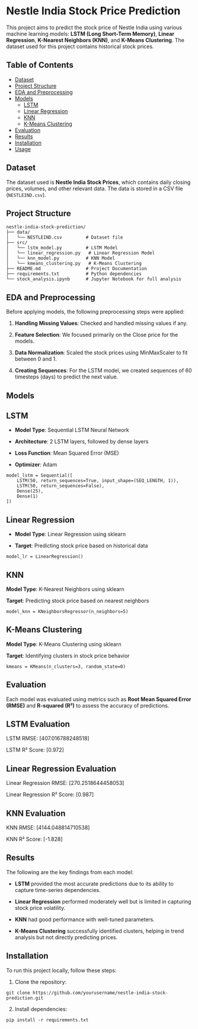 # Nestle India Stock Price Prediction

This project aims to predict the stock price of Nestle India using various machine learning models: **LSTM (Long Short-Term Memory)**, **Linear Regression**, **K-Nearest Neighbors (KNN)**, and **K-Means Clustering**. The dataset used for this project contains historical stock prices.

## Table of Contents
- [Dataset](#dataset)
- [Project Structure](#project-structure)
- [EDA and Preprocessing](#eda-and-preprocessing)
- [Models](#models)
  - [LSTM](#lstm)
  - [Linear Regression](#linear-regression)
  - [KNN](#knn)
  - [K-Means Clustering](#k-means-clustering)
- [Evaluation](#evaluation)
- [Results](#results)
- [Installation](#installation)
- [Usage](#usage)

## Dataset

The dataset used is **Nestle India Stock Prices**, which contains daily closing prices, volumes, and other relevant data. The data is stored in a CSV file (`NESTLEIND.csv`).

## Project Structure

```
nestle-india-stock-prediction/
├── data/
│   └── NESTLEIND.csv         # Dataset file
├── src/
│   └── lstm_model.py         # LSTM Model
│   └── linear_regression.py   # Linear Regression Model
│   └── knn_model.py          # KNN Model
│   └── kmeans_clustering.py   # K-Means Clustering
├── README.md                 # Project Documentation
├── requirements.txt          # Python dependencies
└── stock_analysis.ipynb      # Jupyter Notebook for full analysis
```

## EDA and Preprocessing

Before applying models, the following preprocessing steps were applied:

1. **Handling Missing Values**: Checked and handled missing values if any.

2. **Feature Selection**: We focused primarily on the Close price for the models.

3. **Data Normalization**: Scaled the stock prices using MinMaxScaler to fit between 0 and 1.

4. **Creating Sequences**: For the LSTM model, we created sequences of 60 timesteps (days) to predict the next value.

## Models

## LSTM

- **Model Type**: Sequential LSTM Neural Network

- **Architecture**: 2 LSTM layers, followed by dense layers

- **Loss Function**: Mean Squared Error (MSE)

- **Optimizer**: Adam

```
model_lstm = Sequential([
    LSTM(50, return_sequences=True, input_shape=(SEQ_LENGTH, 1)),
    LSTM(50, return_sequences=False),
    Dense(25),
    Dense(1)
])
```

## Linear Regression

- **Model Type**: Linear Regression using sklearn

- **Target**: Predicting stock price based on historical data

```model_lr = LinearRegression()```

## KNN

**Model Type**: K-Nearest Neighbors using sklearn

**Target**: Predicting stock price based on nearest neighbors

```model_knn = KNeighborsRegressor(n_neighbors=5)```

## K-Means Clustering

**Model Type**: K-Means Clustering using sklearn

**Target**: Identifying clusters in stock price behavior

```kmeans = KMeans(n_clusters=3, random_state=0)```

## Evaluation

Each model was evaluated using metrics such as **Root Mean Squared Error (RMSE)** and **R-squared (R²)** to assess the accuracy of predictions.

## LSTM Evaluation

LSTM RMSE: [407.016788248518]

LSTM R² Score: [0.972]

## Linear Regression Evaluation

Linear Regression RMSE: [270.2518644458053]

Linear Regression R² Score: [0.987]

## KNN Evaluation

KNN RMSE: [4144.048814710538]

KNN R² Score: [-1.828]

## Results

The following are the key findings from each model:

- **LSTM** provided the most accurate predictions due to its ability to capture time-series dependencies.

- **Linear Regression** performed moderately well but is limited in capturing stock price volatility.

- **KNN** had good performance with well-tuned parameters.

- **K-Means Clustering** successfully identified clusters, helping in trend analysis but not directly predicting prices.

## Installation

To run this project locally, follow these steps:

1. Clone the repository:

```
git clone https://github.com/yourusername/nestle-india-stock-prediction.git
```

2. Install dependencies:

```
pip install -r requirements.txt
```

